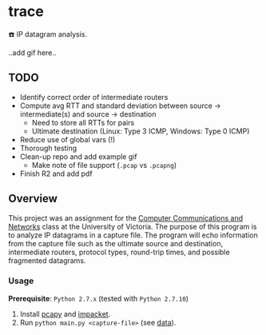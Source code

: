 # trace
:telephone: IP datagram analysis.

..add gif here..

## TODO
+ Identify correct order of intermediate routers
+ Compute avg RTT and standard deviation between source -> intermediate(s) and source -> destination
  + Need to store all RTTs for pairs
  + Ultimate destination (Linux: Type 3 ICMP, Windows: Type 0 ICMP)
+ Reduce use of global vars (!)
+ Thorough testing
+ Clean-up repo and add example gif
  + Make note of file support (`.pcap` vs `.pcapng`)
+ Finish R2 and add pdf

## Overview
This project was an assignment for the [Computer Communications and Networks](https://github.com/williamgrosset/trace/blob/master/csc361_p3.pdf) class at the University of Victoria. The purpose of this program is to analyze IP datagrams in a capture file. The program will echo information from the capture file such as the ultimate source and destination, intermediate routers, protocol types, round-trip times, and possible fragmented datagrams.

### Usage 
**Prerequisite**: `Python 2.7.x` (tested with `Python 2.7.10`)
1. Install [pcapy](https://github.com/CoreSecurity/pcapy) and [impacket](https://github.com/CoreSecurity/impacket).
2. Run `python main.py <capture-file>` (see [data](https://github.com/williamgrosset/trace/tree/master/data)).
